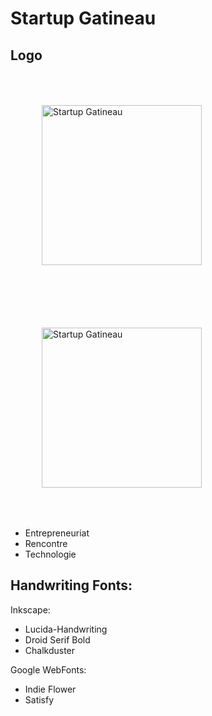 # Startup Gatineau

## Logo

<img src="https://raw.github.com/daneroo/StartupGatineau-logo/master/ebauche1.png"  width="256" alt="Startup Gatineau" style="margin:50px">
<img src="https://raw.github.com/daneroo/StartupGatineau-logo/master/ebauche2.png"  width="256" alt="Startup Gatineau" style="margin:50px">

* Entrepreneuriat
* Rencontre
* Technologie

## Handwriting Fonts: 

Inkscape:

* Lucida-Handwriting
* Droid Serif Bold
* Chalkduster

Google WebFonts:

* Indie Flower
* Satisfy
